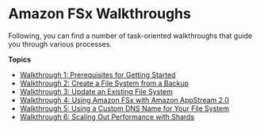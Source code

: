# Amazon FSx Walkthroughs<a name="walkthroughs"></a>

Following, you can find a number of task\-oriented walkthroughs that guide you through various processes\.

**Topics**
+ [Walkthrough 1: Prerequisites for Getting Started](walkthrough01-prereqs.md)
+ [Walkthrough 2: Create a File System from a Backup](walkthrough02-create-from-backup.md)
+ [Walkthrough 3: Update an Existing File System](walkthrough03-update-file-system.md)
+ [Walkthrough 4: Using Amazon FSx with Amazon AppStream 2\.0](walkthrough04-fsx-with-appstream2.md)
+ [Walkthrough 5: Using a Custom DNS Name for Your File System](walkthrough05-file-system-custom-CNAME.md)
+ [Walkthrough 6: Scaling Out Performance with Shards](scale-out-performance.md)